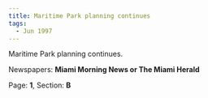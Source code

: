 ```yaml
---  
title: Maritime Park planning continues  
tags:  
  - Jun 1997  
---  
```

  
Maritime Park planning continues.  
  
Newspapers: **Miami Morning News or The Miami Herald**  
  
Page: **1**, Section: **B** 
